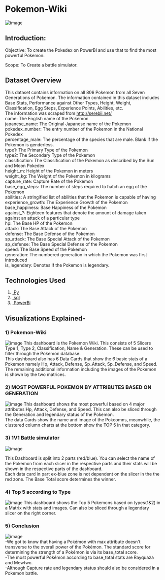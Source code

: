 # Pokemon-Wiki
![image](https://github.com/SiddharthaKandpal/pokemon/assets/78250442/f473cf3c-07ed-4084-9a8a-34e3bdec06bd)

## Introduction:
Objective: To create the Pokedex on PowerBI and use that to find the most powerful Pokemon.  

Scope: To Create a battle simulator.
## Dataset Overview
This dataset contains information on all 809 Pokemon from all Seven Generations of Pokemon. The information contained in this dataset includes Base Stats, Performance against Other Types, Height, Weight, Classification, Egg Steps, Experience Points, Abilities, etc.  
The information was scraped from http://serebii.net/  
name: The English name of the Pokemon  
japanese_name: The Original Japanese name of the Pokemon  
pokedex_number: The entry number of the Pokemon in the National Pokedex  
percentage_male: The percentage of the species that are male. Blank if the Pokemon is genderless.  
type1: The Primary Type of the Pokemon  
type2: The Secondary Type of the Pokemon  
classification: The Classification of the Pokemon as described by the Sun and Moon Pokedex  
height_m: Height of the Pokemon in meters  
weight_kg: The Weight of the Pokemon in kilograms  
capture_rate: Capture Rate of the Pokemon  
base_egg_steps: The number of steps required to hatch an egg of the Pokemon  
abilities: A stringified list of abilities that the Pokemon is capable of having  
experience_growth: The Experience Growth of the Pokemon  
base_happiness: Base Happiness of the Pokemon  
against_?: Eighteen features that denote the amount of damage taken against an attack of a particular type  
hp: The Base HP of the Pokemon  
attack: The Base Attack of the Pokemon  
defense: The Base Defense of the Pokemon  
sp_attack: The Base Special Attack of the Pokemon  
sp_defense: The Base Special Defense of the Pokemon  
speed: The Base Speed of the Pokemon  
generation: The numbered generation in which the Pokemon was first introduced  
is_legendary: Denotes if the Pokemon is legendary.

## Technologies Used  
1) [.Py](https://www.python.org/downloads/)
2) [.sql](https://www.microsoft.com/en-ca/sql-server/sql-server-downloads)
3) [.PowerBi](https://powerbi.microsoft.com/en-us/downloads/)

## Visualizations Explained-
### 1) Pokemon-Wiki
![image](https://github.com/SiddharthaKandpal/pokemon/assets/78250442/4417b95f-94da-447f-9e19-b21e389826b4)
This dashboard is the Pokemon Wiki. This consists of 5 Slicers Type 1, Type 2, Classification, Name & Generation. These can be used to filter through the Pokemon database.  
This dashboard also has 6 Data Cards that show the 6 basic stats of a Pokemon namely Hp, Attack, Defense, Sp_Attack, Sp_Defense, and Speed. The remaining additional information including the images of the Pokemon is shown by the two matrices.

### 2)  MOST POWERFUL POKEMON BY ATTRIBUTES BASED ON GENERATION
![image](https://github.com/SiddharthaKandpal/pokemon/assets/78250442/b3d6c1d4-dab1-4f50-8b8e-cbeef53ce855)
This dashboard shows the most powerful based on 4 major attributes Hp, Attack, Defense, and Speed. This can also be sliced through the Generation and legendary status of the Pokemon.  
The data Cards show the name and image of the Pokeomns, meanwhile, the clustered column charts at the bottom show the TOP 5 in that category.

### 3)  1V1 Battle simulator
![image](https://github.com/SiddharthaKandpal/pokemon/assets/78250442/6b33e20d-9a46-4823-89b3-92185ebf16c4)

This Dashboard is split into 2 parts (red/blue). You can select the name of the Pokemon from each slicer in the respective parts and their stats will be shown in the respective parts of the dashboard.  
Each data card in part ex-blue zone is not dependent on the slicer in the the red zone. The Base Total score determines the winner.

### 4)  Top 5 according to Type
![image](https://github.com/SiddharthaKandpal/pokemon/assets/78250442/edcd3b4a-b6ad-469d-8647-ea6db3f114b8)
This dashboard shows the Top 5 Pokemons based on types(1&2) in a Matrix with stats and images. Can also be sliced through a legendary slicer on the right corner. 

### 5)  Conclusion
![image](https://github.com/SiddharthaKandpal/pokemon/assets/78250442/aa02e4a4-e59a-4780-85c6-22f4de500deb)  
-We got to know that having a Pokémon with max attribute doesn't transverse to the overall power of the Pokémon. The standard score for determining the strength of a Pokémon is via its base_total score.  
-The most powerful Pokémon according to base_total stats are Rayquaza and Mewtwo.  
-Although Capture rate and legendary status should also be considered in a Pokemon battle. 












